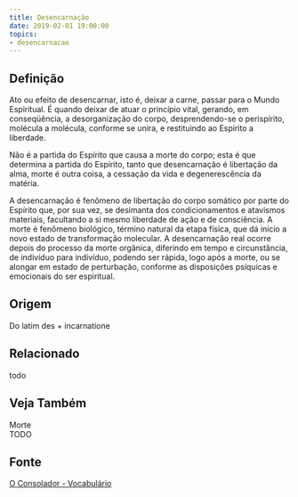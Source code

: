 ```yaml
---
title: Desencarnação
date: 2019-02-01 19:00:00
topics:
- desencarnacao
---
```


## Definição
Ato ou efeito de desencarnar, isto é, deixar a carne, passar para o Mundo
Espiritual. É quando deixar de atuar o princípio vital, gerando, em
conseqüência, a desorganização do corpo, desprendendo-se o perispírito, molécula
a molécula, conforme se unira, e restituindo ao Espírito a liberdade. 

Não é a partida do Espírito que causa a morte do corpo; esta é que determina a
partida do Espírito, tanto que desencarnação é libertação da alma, morte é outra
coisa, a cessação da vida e degenerescência da matéria.

A desencarnação é fenômeno de libertação do corpo somático por parte do
Espírito que, por sua vez, se desimanta dos condicionamentos e atavismos
materiais, facultando a si mesmo liberdade de ação e de consciência. A morte é
fenômeno biológico, término natural da etapa física, que dá início a novo
estado de transformação molecular. A desencarnação real ocorre depois do
processo da morte orgânica, diferindo em tempo e circunstância, de indivíduo
para indivíduo, podendo ser rápida, logo após a morte, ou se alongar em estado
de perturbação, conforme as disposições psíquicas e emocionais do ser
espiritual.

## Origem
Do latim des + incarnatione

## Relacionado
todo

## Veja Também
Morte  
TODO

## Fonte
[O Consolador - Vocabulário](http://www.oconsolador.com.br/linkfixo/vocabulario/principal.html)


